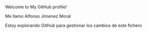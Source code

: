 Welcome to My GitHub profile!

Me llamo Alfonso Jimenez Moral

Estoy explorando GitHub para gestionar los cambios de este fichero 
